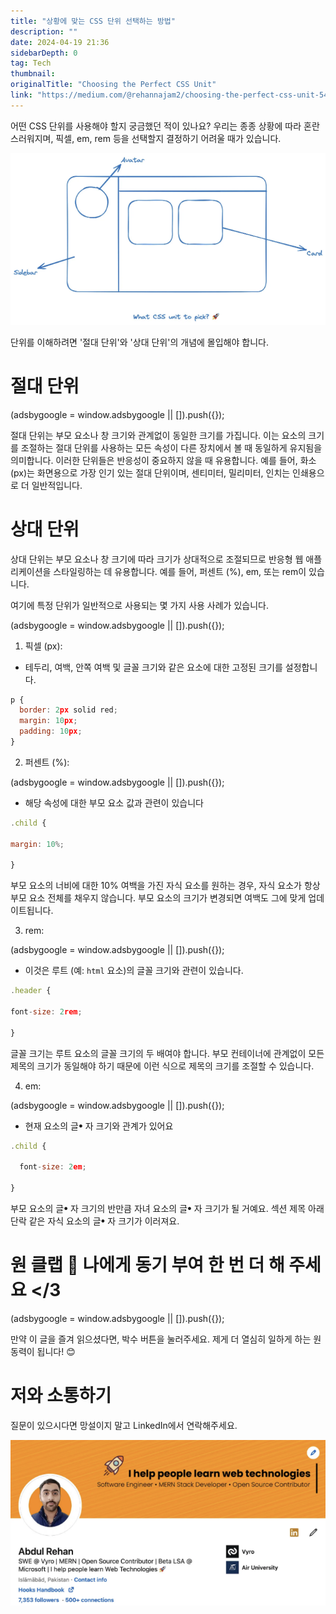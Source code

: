 ```yaml
---
title: "상황에 맞는 CSS 단위 선택하는 방법"
description: ""
date: 2024-04-19 21:36
sidebarDepth: 0
tag: Tech
thumbnail: 
originalTitle: "Choosing the Perfect CSS Unit"
link: "https://medium.com/@rehannajam2/choosing-the-perfect-css-unit-547ff651654c"
---
```



어떤 CSS 단위를 사용해야 할지 궁금했던 적이 있나요? 우리는 종종 상황에 따라 혼란스러워지며, 픽셀, em, rem 등을 선택할지 결정하기 어려울 때가 있습니다.

![ChoosingthePerfectCSSUnit_0.png](./img/ChoosingthePerfectCSSUnit_0.png)

단위를 이해하려면 '절대 단위'와 '상대 단위'의 개념에 몰입해야 합니다.

# 절대 단위

<!-- ui-log 수평형 -->
<ins class="adsbygoogle"
  style="display:block"
  data-ad-client="ca-pub-4877378276818686"
  data-ad-slot="9743150776"
  data-ad-format="auto"
  data-full-width-responsive="true"></ins>
<component is="script">
(adsbygoogle = window.adsbygoogle || []).push({});
</component>

절대 단위는 부모 요소나 창 크기와 관계없이 동일한 크기를 가집니다. 이는 요소의 크기를 조절하는 절대 단위를 사용하는 모든 속성이 다른 장치에서 볼 때 동일하게 유지됨을 의미합니다. 이러한 단위들은 반응성이 중요하지 않을 때 유용합니다. 예를 들어, 화소 (px)는 화면용으로 가장 인기 있는 절대 단위이며, 센티미터, 밀리미터, 인치는 인쇄용으로 더 일반적입니다.

# 상대 단위

상대 단위는 부모 요소나 창 크기에 따라 크기가 상대적으로 조절되므로 반응형 웹 애플리케이션을 스타일링하는 데 유용합니다. 예를 들어, 퍼센트 (%), em, 또는 rem이 있습니다.

여기에 특정 단위가 일반적으로 사용되는 몇 가지 사용 사례가 있습니다.

<!-- ui-log 수평형 -->
<ins class="adsbygoogle"
  style="display:block"
  data-ad-client="ca-pub-4877378276818686"
  data-ad-slot="9743150776"
  data-ad-format="auto"
  data-full-width-responsive="true"></ins>
<component is="script">
(adsbygoogle = window.adsbygoogle || []).push({});
</component>

1) 픽셀 (px):

- 테두리, 여백, 안쪽 여백 및 글꼴 크기와 같은 요소에 대한 고정된 크기를 설정합니다.

```js
p {
  border: 2px solid red;
  margin: 10px;
  padding: 10px;
}
```

2) 퍼센트 (%):

<!-- ui-log 수평형 -->
<ins class="adsbygoogle"
  style="display:block"
  data-ad-client="ca-pub-4877378276818686"
  data-ad-slot="9743150776"
  data-ad-format="auto"
  data-full-width-responsive="true"></ins>
<component is="script">
(adsbygoogle = window.adsbygoogle || []).push({});
</component>

- 해당 속성에 대한 부모 요소 값과 관련이 있습니다

```js
.child {

margin: 10%;

}
```

부모 요소의 너비에 대한 10% 여백을 가진 자식 요소를 원하는 경우, 자식 요소가 항상 부모 요소 전체를 채우지 않습니다. 부모 요소의 크기가 변경되면 여백도 그에 맞게 업데이트됩니다.

3) rem:

<!-- ui-log 수평형 -->
<ins class="adsbygoogle"
  style="display:block"
  data-ad-client="ca-pub-4877378276818686"
  data-ad-slot="9743150776"
  data-ad-format="auto"
  data-full-width-responsive="true"></ins>
<component is="script">
(adsbygoogle = window.adsbygoogle || []).push({});
</component>

- 이것은 루트 (예: `html` 요소)의 글꼴 크기와 관련이 있습니다.

```js
.header {

font-size: 2rem;

}
```

글꼴 크기는 루트 요소의 글꼴 크기의 두 배여야 합니다. 부모 컨테이너에 관계없이 모든 제목의 크기가 동일해야 하기 때문에 이런 식으로 제목의 크기를 조절할 수 있습니다.

4) em:

<!-- ui-log 수평형 -->
<ins class="adsbygoogle"
  style="display:block"
  data-ad-client="ca-pub-4877378276818686"
  data-ad-slot="9743150776"
  data-ad-format="auto"
  data-full-width-responsive="true"></ins>
<component is="script">
(adsbygoogle = window.adsbygoogle || []).push({});
</component>

- 현재 요소의 글ꔷ 자 크기와 관계가 있어요

```js
.child {

  font-size: 2em;

}
```

부모 요소의 글ꔷ 자 크기의 반만큼 자녀 요소의 글ꔷ 자 크기가 될 거예요. 섹션 제목 아래 단락 같은 자식 요소의 글ꔷ 자 크기가 이러져요.

# 원 클랩 🎉 나에게 동기 부여 한 번 더 해 주세요 </3

<!-- ui-log 수평형 -->
<ins class="adsbygoogle"
  style="display:block"
  data-ad-client="ca-pub-4877378276818686"
  data-ad-slot="9743150776"
  data-ad-format="auto"
  data-full-width-responsive="true"></ins>
<component is="script">
(adsbygoogle = window.adsbygoogle || []).push({});
</component>

만약 이 글을 즐겨 읽으셨다면, 박수 버튼을 눌러주세요. 제게 더 열심히 일하게 하는 원동력이 됩니다! 😊

# 저와 소통하기

질문이 있으시다면 망설이지 말고 LinkedIn에서 연락해주세요.

![이미지](./img/ChoosingthePerfectCSSUnit_1.png)